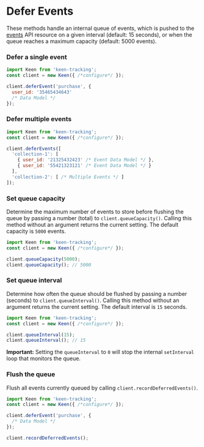 # Defer Events

These methods handle an internal queue of events, which is pushed to the [events](https://keen.io/docs/api/#record-multiple-events) API resource on a given interval (default: 15 seconds), or when the queue reaches a maximum capacity (default: 5000 events).

### Defer a single event

```javascript
import Keen from 'keen-tracking';
const client = new Keen({ /*configure*/ });

client.deferEvent('purchase', {
  user_id: '35465434643'
  /* Data Model */
});
```

### Defer multiple events

```javascript
import Keen from 'keen-tracking';
const client = new Keen({ /*configure*/ });

client.deferEvents([
  'collection-1': [
    { user_id: '21325432423' /* Event Data Model */ },
    { user_id: '55421323121' /* Event Data Model */ }
  ],
  'collection-2': [ /* Multiple Events */ ]
]);
```

### Set queue capacity

Determine the maximum number of events to store before flushing the queue by passing a number (total) to `client.queueCapacity()`. Calling this method without an argument returns the current setting. The default capacity is `5000` events.

```javascript
import Keen from 'keen-tracking';
const client = new Keen({ /*configure*/ });

client.queueCapacity(5000);
client.queueCapacity(); // 5000
```

### Set queue interval

Determine how often the queue should be flushed by passing a number (seconds) to `client.queueInterval()`. Calling this method without an argument returns the current setting. The default interval is `15` seconds.

```javascript
import Keen from 'keen-tracking';
const client = new Keen({ /*configure*/ });

client.queueInterval(15);
client.queueInterval(); // 15
```

**Important:** Setting the `queueInterval` to `0` will stop the internal `setInterval` loop that monitors the queue.


### Flush the queue

Flush all events currently queued by calling `client.recordDeferredEvents()`.

```javascript
import Keen from 'keen-tracking';
const client = new Keen({ /*configure*/ });

client.deferEvent('purchase', {
  /* Data Model */ 
});

client.recordDeferredEvents();
```
